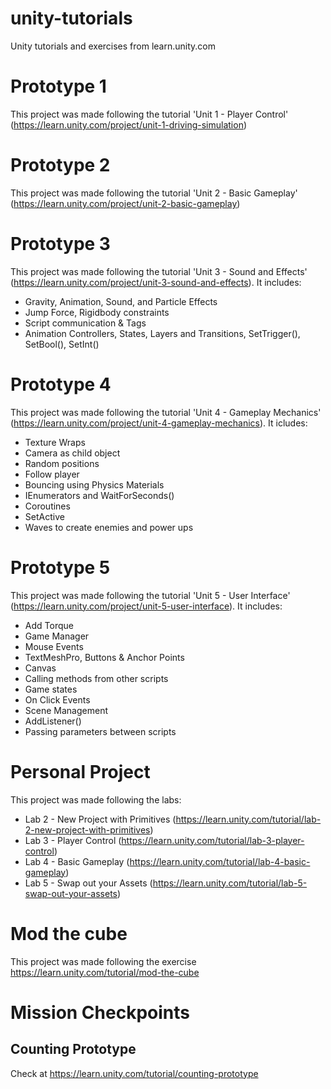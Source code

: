 # unity-tutorials
Unity tutorials and exercises from learn.unity.com

# Prototype 1
This project was made following the tutorial 'Unit 1 - Player Control' (https://learn.unity.com/project/unit-1-driving-simulation)

# Prototype 2
This project was made following the tutorial 'Unit 2 - Basic Gameplay' (https://learn.unity.com/project/unit-2-basic-gameplay)

# Prototype 3
This project was made following the tutorial 'Unit 3 - Sound and Effects' (https://learn.unity.com/project/unit-3-sound-and-effects). It includes:

- Gravity, Animation, Sound, and Particle Effects
- Jump Force, Rigidbody constraints
- Script communication & Tags
- Animation Controllers, States, Layers and Transitions, SetTrigger(), SetBool(), SetInt()

# Prototype 4
This project was made following the tutorial 'Unit 4 - Gameplay Mechanics' (https://learn.unity.com/project/unit-4-gameplay-mechanics). It icludes:

- Texture Wraps
- Camera as child object
- Random positions
- Follow player
- Bouncing using Physics Materials
- IEnumerators and WaitForSeconds()
- Coroutines
- SetActive
- Waves to create enemies and power ups

# Prototype 5
This project was made following the tutorial 'Unit 5 - User Interface' (https://learn.unity.com/project/unit-5-user-interface). It includes:

- Add Torque
- Game Manager
- Mouse Events
- TextMeshPro, Buttons  & Anchor Points
- Canvas
- Calling methods from other scripts
- Game states
- On Click Events
- Scene Management
- AddListener()
- Passing parameters between scripts 

# Personal Project
This project was made following the labs:

- Lab 2 - New Project with Primitives (https://learn.unity.com/tutorial/lab-2-new-project-with-primitives)
- Lab 3 - Player Control (https://learn.unity.com/tutorial/lab-3-player-control)
- Lab 4 - Basic Gameplay (https://learn.unity.com/tutorial/lab-4-basic-gameplay)
- Lab 5 - Swap out your Assets (https://learn.unity.com/tutorial/lab-5-swap-out-your-assets)

# Mod the cube
This project was made following the exercise https://learn.unity.com/tutorial/mod-the-cube

# Mission Checkpoints
## Counting Prototype
Check at https://learn.unity.com/tutorial/counting-prototype
